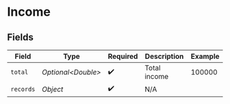 # Income


## Fields

| Field               | Type                | Required            | Description         | Example             |
| ------------------- | ------------------- | ------------------- | ------------------- | ------------------- |
| `total`             | *Optional\<Double>* | :heavy_check_mark:  | Total income        | 100000              |
| `records`           | *Object*            | :heavy_check_mark:  | N/A                 |                     |